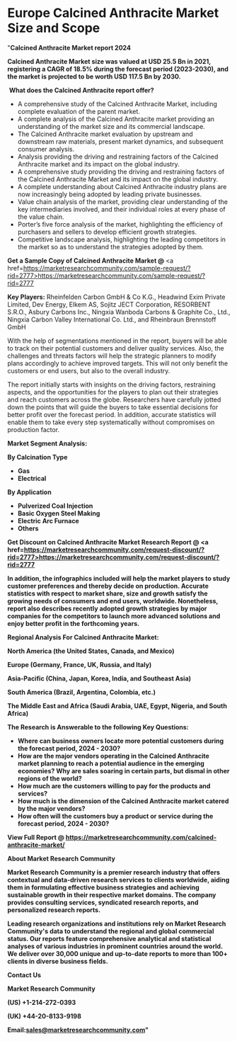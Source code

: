 # Europe Calcined Anthracite Market Size and Scope 
"<strong>Calcined Anthracite Market report 2024</strong>

<strong>Calcined Anthracite Market size was valued at USD 25.5 Bn in 2021, registering a CAGR of 18.5% during the forecast period (2023-2030), and the market is projected to be worth USD 117.5 Bn by 2030.</strong>

 <strong><b>What does the Calcined Anthracite report offer?</b></strong>
<ul>
  <li>A comprehensive study of the Calcined Anthracite Market, including complete evaluation of the parent market.</li>
  <li>A complete analysis of the Calcined Anthracite market providing an understanding of the market size and its commercial landscape.</li>
  <li>The Calcined Anthracite market evaluation by upstream and downstream raw materials, present market dynamics, and subsequent consumer analysis.</li>
  <li>Analysis providing the driving and restraining factors of the Calcined Anthracite market and its impact on the global industry.</li>
  <li>A comprehensive study providing the driving and restraining factors of the Calcined Anthracite Market and its impact on the global industry.</li>
  <li>A complete understanding about Calcined Anthracite industry plans are now increasingly being adopted by leading private businesses.</li>
  <li>Value chain analysis of the market, providing clear understanding of the key intermediaries involved, and their individual roles at every phase of the value chain.</li>
  <li>Porter’s five force analysis of the market, highlighting the efficiency of purchasers and sellers to develop efficient growth strategies.</li>
  <li>Competitive landscape analysis, highlighting the leading competitors in the market so as to understand the strategies adopted by them.</li>
</ul>

<strong>Get a Sample Copy of Calcined Anthracite Market @ </strong><a href=https://marketresearchcommunity.com/sample-request/?rid=2777><u>https://marketresearchcommunity.com/sample-request/?rid=2777</u></a>

<strong>Key Players:</strong> 
Rheinfelden Carbon GmbH &amp; Co K.G., Headwind Exim Private Limited, Dev Energy, Elkem AS, Sojitz JECT Corporation, RESORBENT S.R.O., Asbury Carbons Inc., Ningxia Wanboda Carbons &amp; Graphite Co., Ltd., Ningxia Carbon Valley International Co. Ltd., and Rheinbraun Brennstoff GmbH

With the help of segmentations mentioned in the report, buyers will be able to track on their potential customers and deliver quality services. Also, the challenges and threats factors will help the strategic planners to modify plans accordingly to achieve improved targets. This will not only benefit the customers or end users, but also to the overall industry.

The report initially starts with insights on the driving factors, restraining aspects, and the opportunities for the players to plan out their strategies and reach customers across the globe. Researchers have carefully jotted down the points that will guide the buyers to take essential decisions for better profit over the forecast period. In addition, accurate statistics will enable them to take every step systematically without compromises on production factor.

<strong>Market Segment Analysis:</strong>


<strong><strong>By Calcination Type</strong></h4>
<ul>
 	<li>Gas</li>
 	<li>Electrical</li>
</ul>
<strong><strong>By Application</strong></h4>
<ul>
 	<li>Pulverized Coal Injection</li>
 	<li>Basic Oxygen Steel Making</li>
 	<li>Electric Arc Furnace</li>
 	<li>Others</li>
</ul>

<strong>Get Discount on Calcined Anthracite Market Research Report @ </b></strong><a href=https://marketresearchcommunity.com/request-discount/?rid=2777><u>https://marketresearchcommunity.com/request-discount/?rid=2777</u></a>

In addition, the infographics included will help the market players to study customer preferences and thereby decide on production. Accurate statistics with respect to market share, size and growth satisfy the growing needs of consumers and end users, worldwide. Nonetheless, report also describes recently adopted growth strategies by major companies for the competitors to launch more advanced solutions and enjoy better profit in the forthcoming years.

<strong>Regional Analysis For Calcined Anthracite Market:</strong>

<strong>North America</strong> (the United States, Canada, and Mexico)

<strong>Europe</strong> (Germany, France, UK, Russia, and Italy)

<strong>Asia-Pacific</strong> (China, Japan, Korea, India, and Southeast Asia)

<strong>South America</strong> (Brazil, Argentina, Colombia, etc.)

<strong>The Middle East and Africa</strong> (Saudi Arabia, UAE, Egypt, Nigeria, and South Africa)

<strong>The Research is Answerable to the following Key Questions:</strong>
<ul>
 	<li>Where can business owners locate more potential customers during the forecast period, 2024 - 2030?</li>
 	<li>How are the major vendors operating in the Calcined Anthracite market planning to reach a potential audience in the emerging economies? Why are sales soaring in certain parts, but dismal in other regions of the world?</li>
 	<li>How much are the customers willing to pay for the products and services?</li>
 	<li>How much is the dimension of the Calcined Anthracite market catered by the major vendors?</li>
 	<li>How often will the customers buy a product or service during the forecast period, 2024 - 2030?</li>
</ul>

<strong>View Full Report @</strong> <a href=https://marketresearchcommunity.com/calcined-anthracite-market/>https://marketresearchcommunity.com/calcined-anthracite-market/</a>

<strong>About Market Research Community</strong>

Market Research Community is a premier research industry that offers contextual and data-driven research services to clients worldwide, aiding them in formulating effective business strategies and achieving sustainable growth in their respective market domains. The company provides consulting services, syndicated research reports, and personalized research reports.

Leading research organizations and institutions rely on Market Research Community's data to understand the regional and global commercial status. Our reports feature comprehensive analytical and statistical analyses of various industries in prominent countries around the world. We deliver over 30,000 unique and up-to-date reports to more than 100+ clients in diverse business fields.

<strong>Contact Us</strong>

<strong>Market Research Community</strong>

(US) +1-214-272-0393

(UK) +44-20-8133-9198

<strong>Email:</strong>sales@marketresearchcommunity.com"
